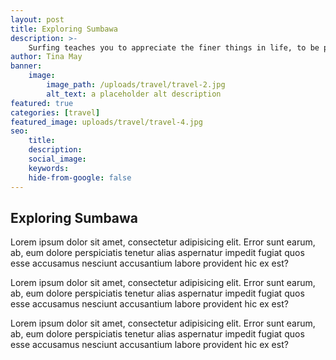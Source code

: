 ```yaml
---
layout: post
title: Exploring Sumbawa
description: >-
    Surfing teaches you to appreciate the finer things in life, to be present, live in the moment and just breath. 
author: Tina May
banner:
    image: 
        image_path: /uploads/travel/travel-2.jpg
        alt_text: a placeholder alt description
featured: true
categories: [travel]
featured_image: uploads/travel/travel-4.jpg
seo: 
    title: 
    description: 
    social_image: 
    keywords: 
    hide-from-google: false
---
```


## Exploring Sumbawa

Lorem ipsum dolor sit amet, consectetur adipisicing elit. Error sunt earum, ab, eum dolore perspiciatis tenetur alias aspernatur impedit fugiat quos esse accusamus nesciunt accusantium labore provident hic ex est?

Lorem ipsum dolor sit amet, consectetur adipisicing elit. Error sunt earum, ab, eum dolore perspiciatis tenetur alias aspernatur impedit fugiat quos esse accusamus nesciunt accusantium labore provident hic ex est?

Lorem ipsum dolor sit amet, consectetur adipisicing elit. Error sunt earum, ab, eum dolore perspiciatis tenetur alias aspernatur impedit fugiat quos esse accusamus nesciunt accusantium labore provident hic ex est?
